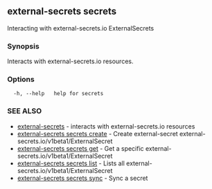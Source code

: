 ## external-secrets secrets

Interacting with external-secrets.io ExternalSecrets

### Synopsis

Interacts with external-secrets.io resources.

### Options

```
  -h, --help   help for secrets
```

### SEE ALSO

* [external-secrets](external-secrets.md)	 - interacts with external-secrets.io resources
* [external-secrets secrets create](external-secrets_secrets_create.md)	 - Create external-secret external-secrets.io/v1beta1/ExternalSecret
* [external-secrets secrets get](external-secrets_secrets_get.md)	 - Get a specific external-secrets.io/v1beta1/ExternalSecret
* [external-secrets secrets list](external-secrets_secrets_list.md)	 - Lists all external-secrets.io/v1beta1/ExternalSecret
* [external-secrets secrets sync](external-secrets_secrets_sync.md)	 - Sync a secret

